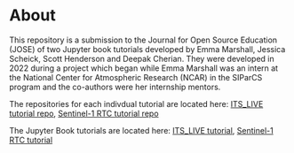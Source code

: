 # About

This repository is a submission to the Journal for Open Source Education (JOSE) of two Jupyter book tutorials developed by Emma Marshall, Jessica Scheick, Scott Henderson and Deepak Cherian. They were developed in 2022 during a project which began while Emma Marshall was an intern at the National Center for Atmospheric Research (NCAR) in the SIParCS program and the co-authors were her internship mentors. 

The repositories for each indivdual tutorial are located here: [ITS_LIVE tutorial repo](https://github.com/e-marshall/itslive), [Sentinel-1 RTC tutorial repo](https://github.com/e-marshall/sentinel1_rtc)

The Jupyter Book tutorials are located here: [ITS_LIVE tutorial](https://e-marshall.github.io/itslive/intro.html), [Sentinel-1 RTC tutorial](https://e-marshall.github.io/sentinel1_rtc/intro.html)

